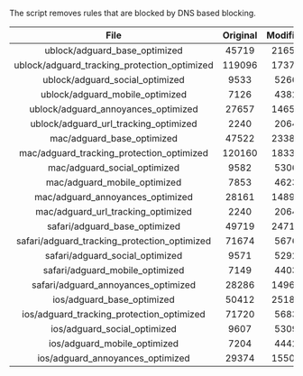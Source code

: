 The script removes rules that are blocked by DNS based blocking.


| File | Original | Modified |
|:----:|:-----:|:-----:|
| ublock/adguard_base_optimized | 45719 | 21658 |
| ublock/adguard_tracking_protection_optimized | 119096 | 17374 |
| ublock/adguard_social_optimized | 9533 | 5266 |
| ublock/adguard_mobile_optimized | 7126 | 4382 |
| ublock/adguard_annoyances_optimized | 27657 | 14652 |
| ublock/adguard_url_tracking_optimized | 2240 | 2064 |
| mac/adguard_base_optimized | 47522 | 23385 |
| mac/adguard_tracking_protection_optimized | 120160 | 18339 |
| mac/adguard_social_optimized | 9582 | 5306 |
| mac/adguard_mobile_optimized | 7853 | 4623 |
| mac/adguard_annoyances_optimized | 28161 | 14895 |
| mac/adguard_url_tracking_optimized | 2240 | 2064 |
| safari/adguard_base_optimized | 49719 | 24718 |
| safari/adguard_tracking_protection_optimized | 71674 | 5676 |
| safari/adguard_social_optimized | 9571 | 5292 |
| safari/adguard_mobile_optimized | 7149 | 4403 |
| safari/adguard_annoyances_optimized | 28286 | 14968 |
| ios/adguard_base_optimized | 50412 | 25181 |
| ios/adguard_tracking_protection_optimized | 71720 | 5683 |
| ios/adguard_social_optimized | 9607 | 5309 |
| ios/adguard_mobile_optimized | 7204 | 4442 |
| ios/adguard_annoyances_optimized | 29374 | 15504 |